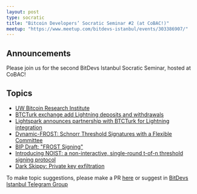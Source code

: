 ```yaml
---
layout: post
type: socratic
title: "Bitcoin Developers’ Socratic Seminar #2 (at CoBAC!)"
meetup: "https://www.meetup.com/bitdevs-istanbul/events/303386907/"
---
```


## Announcements
Please join us for the second BitDevs Istanbul Socratic Seminar, hosted at CoBAC! 

## Topics

- [UW Bitcoin Research Institute](https://www.uwyo.edu/philrelig/bitcoin/index.html)
- [BTCTurk exchange add Lightning deposits and withdrawals](https://x.com/BtcTurkKripto/status/1830976635463491792)
- [Lightspark announces partnership with BTCTurk for Lightning integration](https://x.com/lightspark/status/1836471461156131171)
- [Dynamic-FROST: Schnorr Threshold Signatures with a Flexible Committee](https://eprint.iacr.org/2024/896)
- [BIP Draft: "FROST Signing"](https://groups.google.com/g/bitcoindev/c/PeMp2HQl-H4?pli=1)
- [Introducing NOIST: a non-interactive, single-round t-of-n threshold signing protocol](https://blog.brollup.org/introducing-noist-a-non-interactive-single-round-t-of-n-threshold-signing-protocol-51225fe513fa)
- [Dark Skippy: Private key exfiltration](https://darkskippy.com/)


To make topic suggestions, please make a PR [here](https://github.com/pretyflaco/bitdevsistanbul.github.io/blob/master/_posts/2024-08-17-bitcoin-developers%E2%80%99-socratic-seminar-001.md) or suggest in [BitDevs Istanbul Telegram Group](https://t.me/+o6DUM5pWV984OTQ6)